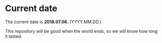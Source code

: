 # Current date

The current date is **2018.07.06.** (YYYY.MM.DD.)

This repository will be good when the world ends, so we will know how long it lasted.
